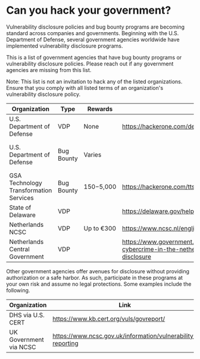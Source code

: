 # Can you hack your government?

Vulnerability disclosure policies and bug bounty programs are becoming standard across companies and governments. Beginning with the U.S. Department of Defense, several government agencies worldwide have implemented vulnerability disclosure programs.

This is a list of government agencies that have bug bounty programs or vulnerability disclosure policies. Please reach out if any government agencies are missing from this list.

Note: This list is not an invitation to hack any of the listed organizations. Ensure that you comply with all listed terms of an organization's vulnerability disclosure policy.

| Organization                           | Type       | Rewards     | Link                                                         | Notes                            |
| -------------------------------------- | ---------- | ----------- | ------------------------------------------------------------ | -------------------------------- |
| U.S. Department of Defense             | VDP        | None        | https://hackerone.com/deptofdefense                          | Safe Harbor                      |
| U.S. Department of Defense             | Bug Bounty | Varies      |                                                              | Private, time-limited challenges |
| GSA Technology Transformation Services | Bug Bounty | $150-$5,000 | https://hackerone.com/tts                                    | Safe Harbor                      |
| State of Delaware                      | VDP        |             | https://delaware.gov/help/responsible-disclosure.shtml       | Safe Harbor                      |
| Netherlands NCSC                       | VDP        | Up to €300  | https://www.ncsc.nl/english/security                         |                                  |
| Netherlands Central Government         | VDP        |             | https://www.government.nl/topics/cybercrime/fighting-cybercrime-in-the-netherlands/responsible-disclosure |                                  |

Other government agencies offer avenues for disclosure without providing authorization or a safe harbor. As such, participate in these programs at your own risk and assume no legal protections. Some examples include the following.

| Organization                           | Link                                                         | Notes                            |
| -------------------------------------- | ------------------------------------------------------------ | -------------------------------- |
| DHS via U.S. CERT | https://www.kb.cert.org/vuls/govreport/ |                       |
| UK Government via NCSC | https://www.ncsc.gov.uk/information/vulnerability-reporting |                       |

